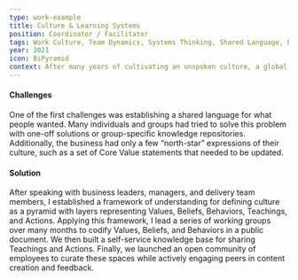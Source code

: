 ```yaml
---
type: work-example
title: Culture & Learning Systems
position: Coordinator / Facilitator
tags: Work Culture, Team Dynamics, Systems Thinking, Shared Language, Empowerment, Team Topologies, Workplace Psychology, Knowledge Sharing, Ideation, Stakeholder Management, Working Groups, Facilitation
year: 2021
icon: BiPyramid
context: After many years of cultivating an unspoken culture, a global consulting firm joined forces with another consultancy and needed to codify its culture and ways of working. Stakeholder and end-user interviews showed no clear understanding of cultural “norms” or central knowledge-bases for team members to discover ways of working.
---
```


#### Challenges

One of the first challenges was establishing a shared language for what people wanted. Many individuals and groups had tried to solve this problem with one-off solutions or group-specific knowledge repositories. Additionally, the business had only a few “north-star” expressions of their culture, such as a set of Core Value statements that needed to be updated.

#### Solution

After speaking with business leaders, managers, and delivery team members, I established a framework of understanding for defining culture as a pyramid with layers representing Values, Beliefs, Behaviors, Teachings, and Actions. Applying this framework, I lead a series of working groups over many months to codify Values, Beliefs, and Behaviors in a public document. We then built a self-service knowledge base for sharing Teachings and Actions. Finally, we launched an open community of employees to curate these spaces while actively engaging peers in content creation and feedback.
